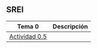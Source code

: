 ## SREI
| Tema 0      | Descripción |
| ----------- | ----------- |
| [Actividad 0.5](https://github.com/smordom/SREI/blob/main/1%C2%BA%20Trimestre/Actividad%200.5)      |        |

